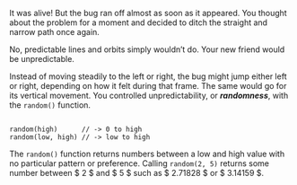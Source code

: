 <p class="main-text small-text">
    It was alive! But the bug ran off almost as soon as it appeared. You thought about the problem for a moment and decided to ditch the straight and narrow path once again.
</p>
<p class="main-text small-text">
    No, predictable lines and orbits simply wouldn’t do. Your new friend would be unpredictable.
</p>
<p class="main-text small-text">
    Instead of moving steadily to the left or right, the bug might jump either left or right, depending on how it felt during that frame. The same would go for its vertical movement. You controlled unpredictability, or <strong><em>randomness</em></strong>, with the <code>random()</code> function.
</p>
<pre><code data-trim class="language-javascript">
random(high)      // -> 0 to high
random(low, high) // -> low to high
</code></pre>
<p class="main-text small-text">
    The <code>random()</code> function returns numbers between a low and high value with no particular pattern or preference. Calling <code>random(2, 5)</code> returns some number between $ 2 $ and $ 5 $ such as $ 2.71828 $ or $ 3.14159 $.
</p>